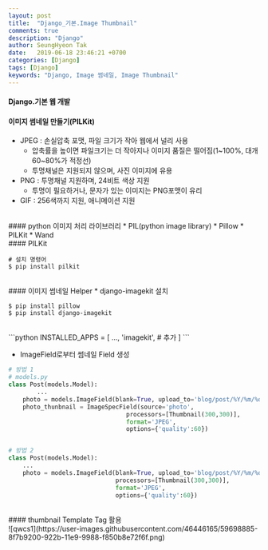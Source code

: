 ```yaml
---
layout: post
title:  "Django_기본.Image Thumbnail"
comments: true
description: "Django"
author: SeungHyeon Tak
date:   2019-06-18 23:46:21 +0700
categories: [Django]
tags: [Django]
keywords: "Django, Image 썸네일, Image Thumbnail"
---
```

#### Django.기본 웹 개발

#### 이미지 썸네일 만들기(PILKit)
* JPEG : 손실압축 포맷, 파일 크기가 작아 웹에서 널리 사용
  * 압축률을 높이면 파일크기는 더 작아지나 이미지 품질은 떨어짐(1~100%, 대개 60~80%가 적정선)
  * 투명채널은 지원되지 않으며, 사진 이미지에 유용
* PNG : 투명채널 지원하며, 24비트 색상 지원
  * 투명이 필요하거나, 문자가 있는 이미지는 PNG포맷이 유리
* GIF : 256색까지 지원, 애니메이션 지원
<br>
#### python 이미지 처리 라이브러리
* PIL(python image library)
* Pillow
* PILKit
* Wand
<br>
#### PILKit

```
# 설치 명령어
$ pip install pilkit
```

<br>
#### 이미지 썸네일 Helper
* django-imagekit 설치

```
$ pip install pillow
$ pip install django-imagekit
```
<br>
```python
INSTALLED_APPS = [
    ...,
    'imagekit', # 추가
]
```

* ImageField로부터 썸네일 Field 생성

```python
# 방법 1
# models.py
class Post(models.Model):
    	...
	photo = models.ImageField(blank=True, upload_to='blog/post/%Y/%m/%d')
	photo_thunbnail = ImageSpecField(source='photo',
		                         processors=[Thumbnail(300,300)],
		                         format='JPEG',
		                         options={'quality':60})


# 방법 2
class Post(models.Model):
    ...
    photo = models.ImageField(blank=True, upload_to='blog/post/%Y/%m/%d',
                              processors=[Thumbnail(300,300)],
                              format='JPEG',
                              options={'quality':60})
```

<br>
#### thumbnail Template Tag 활용
<br>
![qwcs1](https://user-images.githubusercontent.com/46446165/59698885-8f7b9200-922b-11e9-9988-f850b8e72f6f.png)
